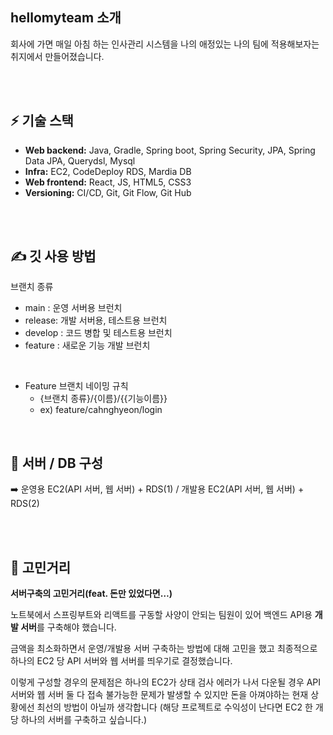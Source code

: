 ## hellomyteam 소개
회사에 가면 매일 아침 하는 인사관리 시스템을 나의 애정있는 나의 팀에 적용해보자는 취지에서 만들어졌습니다.

<br>
<br>


## ⚡ 기술 스택
- **Web backend:** Java, Gradle, Spring boot, Spring Security, JPA, Spring Data JPA,  Querydsl, Mysql
- **Infra:** EC2, CodeDeploy RDS, Mardia DB
- **Web frontend:** React, JS, HTML5, CSS3
- **Versioning:** CI/CD, Git, Git Flow, Git Hub
<br>
<br>


## ✍️ 깃 사용 방법
브랜치 종류
- main : 운영 서버용 브런치
- release: 개발 서버용, 테스트용 브런치
- develop : 코드 병합 및 테스트용 브런치
- feature : 새로운 기능 개발 브런치
<br> 

- Feature 브랜치 네이밍 규칙
    - {브랜치 종류}/{이름}/{{기능이름}}
    - ex) feature/cahnghyeon/login


<br>


## 🌠 서버 / DB 구성

➡️ 운영용 EC2(API 서버, 웹 서버) + RDS(1) / 개발용 EC2(API 서버, 웹 서버) + RDS(2)  

<br>
<br>

## 💬 고민거리

**서버구축의 고민거리(feat. 돈만 있었다면…)**
    
노트북에서 스프링부트와 리액트를 구동할 사양이 안되는 팀원이 있어 백엔드 API용 **개발 서버**를 구축해야 했습니다. 
    
금액을 최소화하면서 운영/개발용 서버 구축하는 방법에 대해 고민을 했고 최종적으로 하나의 EC2 당 API 서버와 웹 서버를 띄우기로 결정했습니다. 
    

    
이렇게 구성할 경우의 문제점은 하나의 EC2가 상태 검사 에러가 나서 다운될 경우 API 서버와 웹 서버 둘 다 접속 불가능한 문제가 발생할 수 있지만 돈을 아껴야하는 현재 상황에선 최선의 방법이 아닐까 생각합니다
(해당 프로젝트로 수익성이 난다면 EC2 한 개 당 하나의 서버를 구축하고 싶습니다.)

